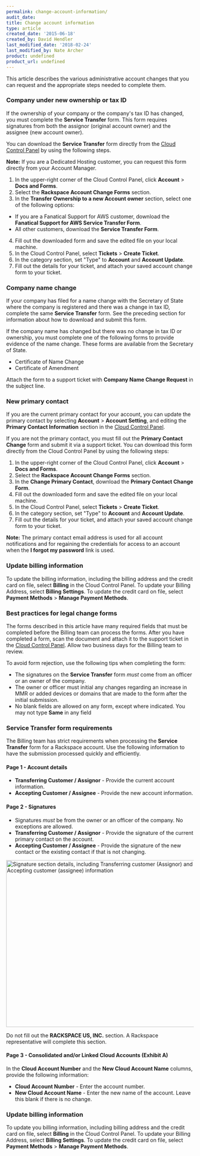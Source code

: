```yaml
---
permalink: change-account-information/
audit_date:
title: Change account information
type: article
created_date: '2015-06-18'
created_by: David Hendler
last_modified_date: '2018-02-24'
last_modified_by: Nate Archer
product: undefined
product_url: undefined
---
```


This article describes the various administrative account changes that you can request and the appropriate steps needed to complete them.

### Company under new ownership or tax ID

If the ownership of your company or the company's tax ID has
changed, you must complete the **Service Transfer** form. This form requires signatures from
both the assignor (original account owner) and the assignee (new account owner).

You can download the **Service Transfer** form directly from
the [Cloud Control Panel](https://mycloud.rackspace.com/) by using the following steps.

**Note:** If you are a Dedicated Hosting customer, you can request this form
directly from your Account Manager.

1.  In the upper-right corner of the Cloud Control Panel, click **Account** > **Docs and Forms**.
2.  Select the **Rackspace Account Change Forms** section.
3.  In the **Transfer Ownership to a new Account owner** section, select one of the following options:

  - If you are a Fanatical Support for AWS customer, download the **Fanatical Support for AWS Service Transfer Form**.
  - All other customers, download the **Service Transfer Form**.

4. Fill out the downloaded form and save the edited file on your local machine.
5. In the Cloud Control Panel, select **Tickets** > **Create Ticket**.
6. In the category section, set "Type" to **Account** and **Account Update**.
7. Fill out the details for your ticket, and attach your saved account change form to your ticket.

### Company name change

If your company has filed for a name change with the Secretary of State
where the company is registered and there was a change in tax ID,
complete the same **Service Transfer** form. See the preceding section for information about how to download and submit this form.

If the company name has changed but there was no change in tax ID or
ownership, you must complete one of the following forms to provide
evidence of the name change. These forms are available from the Secretary of State.

- Certificate of Name Change
- Certificate of Amendment

Attach the form to a support ticket with **Company Name Change
Request** in the subject line.

### New primary contact

If you are the current primary contact for your account, you can update the primary contact by selecting **Account** > **Account Setting**, and editing the **Primary Contact Information** section in the [Cloud Control Panel](http://mycloud.rackspace.com).

If you are not the primary contact, you must fill out the **Primary
Contact Change** form and submit it via a support ticket. You can download this form directly from the Cloud Control Panel by using the following steps:

1. In the upper-right corner of the Cloud Control Panel, click **Account** > **Docs and Forms**.
2. Select the **Rackspace Account Change Forms** section.
3. In the **Change Primary Contact**, download the **Primary Contact Change Form**.
4. Fill out the downloaded form and save the edited file on your local machine.
5. In the Cloud Control Panel, select **Tickets** > **Create Ticket**.
6. In the category section, set "Type" to **Account** and **Account Update**.
7. Fill out the details for your ticket, and attach your saved account change form to your ticket.

**Note:** The primary contact email address is used for all
account notifications and for regaining the credentials for access to an
account when the **I forgot my password** link is
used.

### Update billing information

To update the billing information, including the billing address and the
credit card on file, select **Billing** in the Cloud Control Panel. To update your Billing Address, select **Billing Settings**. To update the credit card on file, select **Payment Methods** > **Manage Payment Methods**.

### Best practices for legal change forms

The forms described in this article have many required fields that must be
completed before the Billing team can process the forms. After you have
completed a form, scan the document and attach it to the support ticket
in the [Cloud Control Panel](http://mycloud.rackspace.com). Allow
two business days for the Billing team to review.

To avoid form rejection, use the following tips when completing the
form:

-   The signatures on the **Service Transfer** form *must* come
    from an officer or an owner of the company.
-   The owner or officer must initial any changes regarding an increase
    in MMR or added devices or domains that are made to the form after
    the initial submission.
-   No blank fields are allowed on any form, except where indicated. You
    may not type **Same** in any field

### Service Transfer form requirements

The Billing team has strict requirements when processing the
**Service Transfer** form for a Rackspace account. Use the
following information to have the submission processed quickly and
efficiently.

#### Page 1 - Account details

-   **Transferring Customer / Assignor** - Provide the current account information.
-   **Accepting Customer / Assignee** - Provide the new account information.

#### Page 2 - Signatures

-   Signatures *must* be from the owner or an officer of the company. No
    exceptions are allowed.
-   **Transferring Customer / Assignor** - Provide the signature of the
    current primary contact on the account.
-   **Accepting Customer / Assignee** - Provide the signature of the new
    contact or the existing contact if that is not changing.


<img src="{% asset_path general/change-account-information/change-account-2.jpg %}" alt="Signature section details, including Transferring customer (Assignor) and Accepting customer (assignee) information" width="567" height="448" />

Do not fill out the **RACKSPACE US, INC.** section. A Rackspace
representative will complete this section.

#### Page 3 - Consolidated and/or Linked Cloud Accounts (Exhibit A)

In the **Cloud Account Number** and the **New Cloud Account Name** columns, provide the following information:
  -   **Cloud Account Number** - Enter the account number.
  -   **New Cloud Account Name** - Enter the new name of the account. Leave
        this blank if there is no change.


### Update billing information

To update you billing information, including billing address and the
credit card on file, select **Billing** in the Cloud Control Panel. To update your Billing Address, select **Billing Settings**. To update the credit card on file, select **Payment Methods** > **Manage Payment Methods**.
